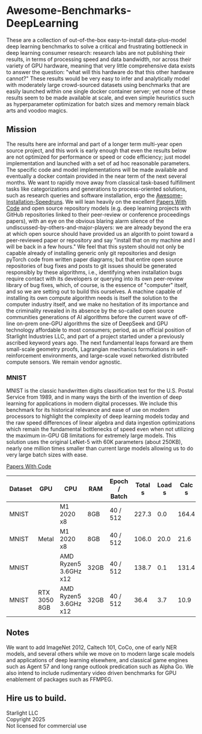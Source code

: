 # Awesome-Benchmarks-DeepLearning

These are a collection of out-of-the-box easy-to-install data-plus-model deep learning benchmarks to solve a critical
and frustrating bottleneck in deep learning consumer research: research labs are not publishing their results, in terms
of processing speed and data bandwidth, nor across their variety of GPU hardware, meaning that very little comprehensive
data exists to answer the question: "what will this hardware do that this other hardware cannot?" These results would be
very easy to infer and analytically model with moderately large crowd-sourced datasets using benchmarks that are easily 
launched within one single docker container server; yet none of these results seem to be made available at scale, and 
even simple heuristics such as hyperparameter optimization for batch sizes and memory remain black arts and voodoo magics.

## Mission
The results here are informal and part of a longer term multi-year open source project, and this work is early enough
that even the results below are not optimized for performance or speed or code efficiency; just model implementation
and launched with a set of ad hoc reasonable parameters. The specific code and model implementations will be made 
available and eventually a docker contain provided in the near term of the next several months. We want to rapidly 
move away from classical task-based fulfillment tasks like categorizations and generations to process-oriented solutions,
such as research queries and software installation, ergo the [Awesome-Installation-Speedruns](https://github.com/davidbernat/Awesome-Installation-Speedruns).
We will lean heavily on the excellent [Papers With Code](https://paperswithcode.com/) and open source repository models
(e.g. deep learning projects with GitHub repositories linked to their peer-review or conference proceedings papers), 
with an eye on the obvious blaring alarm silence of the undiscussed-by-others-and-major-players: we are already beyond
the era at which open source should have provided us an algorith to point toward a peer-reviewed paper or repository 
and say "install that on my machine and I will be back in a few hours." We feel that this system should not only be
capable already of installing generic only git repositories and design pyTorch code from written paper diagrams; but 
that entire open source repositories of bug fixes and posts to git issues should be generated responsibly by these 
algorithms, i.e., identifying when installation bugs require contact with its developers or querying into its own 
peer-review library of bug fixes, which, of course, is the essence of "computer" itself, and so we are setting out to 
build this ourselves. A machine capable of installing its own compute algorithm needs is itself the solution to the
computer industry itself, and we make no hesitation of its importance and the criminality revealed in its absence by 
the so-called open source communities generations of AI algorithms before the current wave of off-line on-prem one-GPU
algorithms the size of DeepSeek and GPU technology affordable to most consumers; period, as an official position of 
Starlight Industries LLC, and part of a project started under a previously ascribed keyword years ago. The next fundamental leaps 
forward are them small-scale geometry proofs, Lagrangian mechanics formulations in self-reinforcement environments, and 
large-scale voxel networked distributed compute sensors. We remain vendor agnostic.


### MNIST 
MNIST is the classic handwritten digits classification test for the U.S. Postal Service from 1989, and in many
ways the birth of the invention of deep learning for applications in modern digital processes. We include this
benchmark for its historical relevance and ease of use on modern processors to highlight the complexity of deep
learning models today and the raw speed differences of linear algebra and data ingestion optimizations which
remain the fundamental bottlenecks of speed even when not utilizing the maximum in-GPU GB limitations for 
extremely large models. This solution uses the original LeNet-5 with 60K parameters (about 250KB), nearly one million times
smaller than current large models allowing us to do very large batch sizes with ease. 

[Papers With Code](https://paperswithcode.com/sota/image-classification-on-mnist)

| Dataset   | GPU           | CPU                   | RAM  | Epoch / Batch | Total s | Load s | Calc s | Acc  |
|-----------|---------------|-----------------------|------|---------------|---------|-------|--------|------|
| MNIST     |               | M1 2020 x8            | 8GB  | 40 / 512      | 227.3   | 0.0   | 164.4  | .987 |
| MNIST     | Metal         | M1 2020 x8            | 8GB  | 40 / 512      | 106.0   | 20.0  | 21.6   | .989 |
| MNIST     |               | AMD Ryzen5 3.6GHz x12 | 32GB | 40 / 512      | 138.7   | 0.1   | 131.4  | .988 |
| MNIST     | RTX 3050 8GB  | AMD Ryzen5 3.6GHz x12 | 32GB | 40 / 512      | 36.4    | 3.7   | 10.9   | .989 |


## Notes

We want to add ImageNet 2012, Caltech 101, CoCo, one of early NER models, and several others while we move on to modern
large scale models and applications of deep learning elsewhere, and classical game engines such as Agent 57 and long range
outlook predication such as Alpha Go. We also intend to include rudimentary video driven benchmarks for GPU enablement of packages such as FFMPEG. 




## Hire us to build.
Starlight LLC <br />
Copyright 2025 <br />
Not licensed for commercial use <br />



